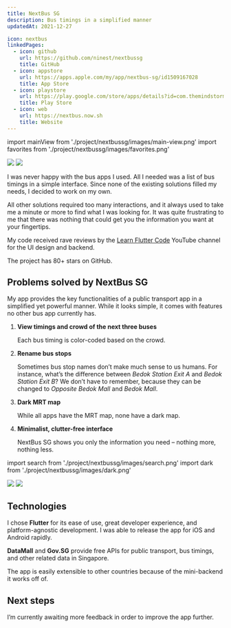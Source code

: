 ```yaml
---
title: NextBus SG
description: Bus timings in a simplified manner
updatedAt: 2021-12-27

icon: nextbus
linkedPages:
  - icon: github
    url: https://github.com/ninest/nextbussg
    title: GitHub
  - icon: appstore
    url: https://apps.apple.com/my/app/nextbus-sg/id1509167028
    title: App Store
  - icon: playstore
    url: https://play.google.com/store/apps/details?id=com.themindstorm.nextbussg
    title: Play Store
  - icon: web
    url: https://nextbus.now.sh
    title: Website
---
```


import mainView from './project/nextbussg/images/main-view.png'
import favorites from './project/nextbussg/images/favorites.png'

<div className="flex space-x-base">
  <Image src={mainView} height={2688} width={1242} />
  <Image src={favorites} height={2688} width={1242} />
</div>

I was never happy with the bus apps I used. All I needed was a list of bus timings in a simple interface. Since none of the existing solutions filled my needs, I decided to work on my own.

All other solutions required too many interactions, and it always used to take me a minute or more to find what I was looking for. It was quite frustrating to me that there was nothing that could get you the information you want at your fingertips.

<Alert title="Achievements" variant="primary" open>

My code received rave reviews by the [Learn Flutter Code](https://www.youtube.com/watch?v=IoueVJmXvsc) YouTube channel for the UI design and backend.

The project has 80+ stars on GitHub.

</Alert>

## Problems solved by NextBus SG

My app provides the key functionalities of a public transport app in a simplified yet powerful manner. While it looks simple, it comes with features no other bus app currently has.

1. **View timings and crowd of the next three buses**

   Each bus timing is color-coded based on the crowd.

2. **Rename bus stops**

   Sometimes bus stop names don’t make much sense to us humans. For instance, what’s the difference between _Bedok Station Exit A_ and _Bedok Station Exit B_? We don’t have to remember, because they can be changed to _Opposite Bedok Mall_ and _Bedok Mall_.

3. **Dark MRT map**

   While all apps have the MRT map, none have a dark map.

4. **Minimalist, clutter-free interface**

   NextBus SG shows you only the information you need – nothing more, nothing less.

import search from './project/nextbussg/images/search.png'
import dark from './project/nextbussg/images/dark.png'

<div className="flex space-x-base">
  <Image src={search} height={2688} width={1242} />
  <Image src={dark} height={2688} width={1242} />
</div>

## Technologies

I chose **Flutter** for its ease of use, great developer experience, and platform-agnostic development. I was able to release the app for iOS and Android rapidly.

**DataMall** and **Gov.SG** provide free APIs for public transport, bus timings, and other related data in Singapore.

The app is easily extensible to other countries because of the mini-backend it works off of.

## Next steps

I’m currently awaiting more feedback in order to improve the app further.
